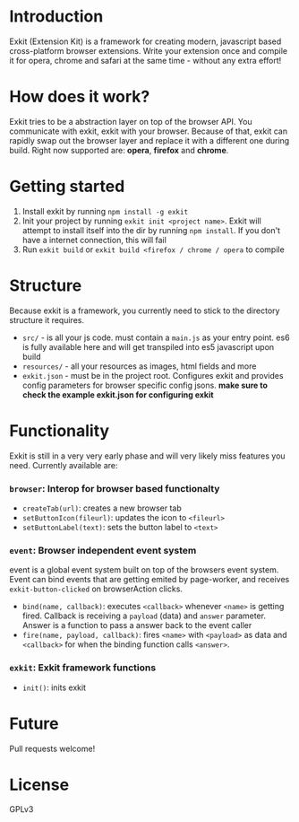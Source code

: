 # Introduction

Exkit (Extension Kit) is a framework for creating modern, javascript based cross-platform browser extensions. Write your extension once and compile it for opera, chrome and safari at the same time - without any extra effort!


# How does it work? 

Exkit tries to be a abstraction layer on top of the browser API. You communicate with exkit, exkit with your browser. Because of that, exkit can rapidly swap out the browser layer and replace it with a different one during build. Right now supported are: __opera__, __firefox__ and __chrome__.

# Getting started

1. Install exkit by running `npm install -g exkit`
2. Init your project by running `exkit init <project name>`. Exkit will attempt to install itself into the dir by running `npm install`. If you don't have a internet connection, this will fail
3. Run `exkit build` or `exkit build <firefox / chrome / opera` to compile

# Structure
Because exkit is a framework, you currently need to stick to the directory structure it requires.

- `src/` - is all your js code. must contain a `main.js` as your entry point. es6 is fully available here and will get transpiled into es5 javascript upon build
- `resources/` - all your resources as images, html fields and more
- `exkit.json` - must be in the project root. Configures exkit and provides config parameters for browser specific config jsons. __make sure to check the example exkit.json for configuring exkit__

# Functionality

Exkit is still in a very very early phase and will very likely miss features you need. Currently available are:

### `browser`: Interop for browser based functionalty

- `createTab(url)`: creates a new browser tab
- `setButtonIcon(fileurl)`: updates the icon to `<fileurl>`
- `setButtonLabel(text)`: sets the button label to `<text>`


### `event`: Browser independent event system
event is a global event system built on top of the browsers event system. Event can bind events that are getting emited by page-worker, and receives `exkit-button-clicked` on browserAction clicks. 

- `bind(name, callback)`: executes `<callback>` whenever `<name>` is getting fired. Callback is receiving a `payload` (data) and `answer` parameter. Answer is a function to pass a answer back to the event caller
- `fire(name, payload, callback)`: fires `<name>` with `<payload>` as data and `<callback>` for when the binding function calls `<answer>`. 


### `exkit`: Exkit framework functions
- `init()`: inits exkit 

# Future

Pull requests welcome!

# License

GPLv3
